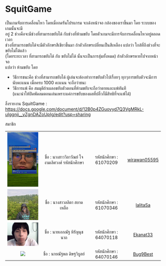 # SquitGame
เป็นเกมจับการเคลื่อนไหว โดยเมื่อกดรันโปรแกรม จะเด้งหน้าจอ กล้องของเราขึ้นมา โดย ระบบของเกมนั้นจะมี <br>
อยู่ 2 ช่วงคือจะมีช่วงที่สามารถขยับได้ กับช่วงที่ห้ามขยับ โดยตัวเกมจะมีการจับการเคลื่อนไหวอยู่ตลอดเวลา <br>
ช่วงที่สามารถขยับได้จะมีตัวอักษรสีเขียวขึ้นมา ถ้าตัวอักษรเปลี่ยนเป็นสีเหลือง แปลว่า ใกล้ที่ถึงช่วงที่จะขยับไม่ได้แล้ว <br>
(โดยระยะเวลา ที่สามารถขยับได้ กับ ขยับไม่ได้ นั้นจะเป็นการสุ่มทั้งหมด) ถ้าตัวอักษรหายไปจากหน้าจอ <br>
แปลว่า ห้ามขยับ โดย
- วิธีการชนะคือ ช่วงที่สามารถขยับได้ ผู้เล่นจะต้องทำการขยับตัวไปเรื่อยๆ ทุกๆการขยับตัวจะมีการ <br>
นับคะแนน เมื่อครบ 1000 คะแนน จะถือว่าชนะ <br>
- วิธีการแพ้ คือ สมมุติถ้าเผลอขยับตัวตอนที่ห้ามขยับจะถือว่าตายและแพ้ทันที <br>
(แนะนำให้ปิดพัดลมตอนเล่นเพราะแค่การขยับของผลที่ปลิ้วก็มีสิทธิที่จะแพ้ได้)

ลิ้งรายงาน SquitGame : https://docs.google.com/document/d/12B0p4ZGuovyd7Q3VgMRkL-uIggnji__yZgnDAZoUpIg/edit?usp=sharing

สมาชิก
<table>
	<tr align="center">
		<td><a href="https://github.com/wirawan05595" target="_blank"><img src="SquitGame/member/1.jpg" width="200" height=""></a></td>
		<td>ชื่อ : นางสาววิลาวัณย์ ใจงามเลิศวงศ์	รหัสนักศึกษา</td>
		<td>รหัสนักศึกษา : 61070209</td>
		<td><a href="https://github.com/wirawan05595">wirawan05595</a></td>
	</tr>
	<tr align="center">
		<td><a href="https://github.com/lalitaSa" target="_blank"><img src="SquitGame/member/2.jpg" width="200" height=""></a></td>
		<td>ชื่อ : นางสาวลลิตา สอาดเหลือ	</td>
		<td>รหัสนักศึกษา : 61070346</td>
		<td><a href="https://github.com/lalitaSa">lalitaSa</a></td>
	</tr>
	<tr align="center">
		<td><a href="https://github.com/Ekanat33" target="_blank"><img src="SquitGame/member/3.png" width="200" height=""></a></td>
		<td>ชื่อ : นายเอกณัฐ หิรัญนุชนาถ</td>
		<td>รหัสนักศึกษา : 64070118</td>
		<td><a href="https://github.com/Ekanat33">Ekanat33</a></td>
	</tr>
	<tr align="center">
		<td><a href="https://github.com/Bug9Best" target="_blank"><img src="SquitGame/member/4.png" width="200" height=""></a></td>
		<td>ชื่อ : นายณัฐพล ดิษฐวิบูลย์</td>
		<td>รหัสนักศึกษา : 64070146</td>
		<td><a href="https://github.com/Bug9Best">Bug9Best</a></td>
	</tr>
</table>
